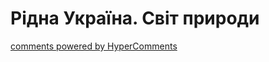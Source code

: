 <div id="hypercomments_widget" class="js-hypercomments-widget invisible"></div>

# Рідна Україна. Світ природи

<div class="js-hypercomments-container">
<a href="http://hypercomments.com" class="hc-link" title="comments widget">comments powered by HyperComments</a>
</div>